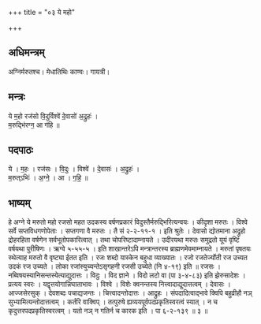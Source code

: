 +++
title = "०३ ये महो"

+++
## अधिमन्त्रम्
अग्निर्मरुतश्च। मेधातिथिः काण्वः। गायत्री।

## मन्त्रः
ये म॒हो रज॑सो वि॒दुर्विश्वे॑ दे॒वासो॑ अ॒द्रुहः॑ ।  
म॒रुद्भि॑रग्न॒ आ ग॑हि ॥

## पदपाठः
ये । म॒हः । रज॑सः । वि॒दुः । विश्वे॑ । दे॒वासः॑ । अ॒द्रुहः॑ ।  
म॒रुत्ऽभिः॑ । अ॒ग्ने॒ । आ । ग॒हि॒ ॥

## भाष्यम्
हे अग्ने ये मरुतो महो रजसो महत उदकस्य वर्षणप्रकारं विदुस्तैर्मरुद्भिरित्यन्वयः । कीदृशा मरुतः । विश्वे सर्वे सप्तविधगणोपेताः । सप्तगणा वै मरुतः । तै सं २-२-११-१ । इति श्रुतेः । देवासो द्योतमाना अद्रुहो द्रोहरहिता वर्षणेन सर्वभूतोपकारित्वात् । तथा चोपरिष्टादाम्नायते । उदीरयथा मरुतः समुद्रतो यूयं वृष्टिं वर्षयथा पुरीषिणः । ऋग्वे ५-५५-५ । इति शाखान्तरेऽपि मन्त्रान्तरस्य ब्राह्मणमेवमाम्नायते । मरुतां पृषतयः स्थेत्याह मरुतो वै वृष्ट्या ईतत इति । रजः शब्दो यास्केन बहुधा व्याख्यातः । रजो रजतेर्ज्योती रज उच्यत उदकं रज उच्यते । लोका रजांस्युच्यन्तेऽसृगहनी रजसी उच्येते (नि ४-१९) इति ॥ रजसः । नब्विषयस्यानिसन्तस्येत्याद्युदात्तः । विदुः । विद ज्ञाने । विदो लटो वा (पा ३-४-८३) इति झेरुसादेशः । प्रत्यय स्वरः । यद्वृत्तयोगान्निघाताभावः । विश्वे । विशेः क्वनन्तस्य नित्त्वादाद्युदात्तत्वम् । देवासः । आज्जसेरसुक् । देवशब्दः पचाद्यजन्तः । चित्त्वादन्तोदात्तः । आद्रुहः । संपदादित्वाद्भावे क्विपि बहुव्रीहौ नञ् सुभ्यामित्यन्तोदात्तत्वम् । कर्तरि वाक्विप् । तत्पुरुषे ह्यव्ययपूर्वपदप्रकृतिस्वरत्वं स्यात् । न च कृदुत्तरपदप्रकृतिस्वरत्वम् । यतो नञ् न गतिर्न च कारक इति । पा ६-२-१३९ ॥ ३ ॥
